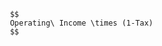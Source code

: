 
                        $$
                        Operating\ Income \times (1-Tax)
                        $$